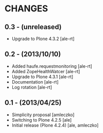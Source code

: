 CHANGES
=======

0.3 - (unreleased)
------------------
- Upgrade to Plone 4.3.2 [ale-rt]

0.2 - (2013/10/10)
------------------
- Added haufe.requestmonitoring [ale-rt]
- Added ZopeHealthWatcer [ale-rt]
- Upgrade to Plone 4.3.1 [ale-rt]
- Documentation [ale-rt]
- Log rotation [ale-rt]


0.1 - (2013/04/25)
------------------

 * Simplicity proposal [amleczko]
 * Switching to Plone 4.2.5 [ale]
 * Initial release (Plone 4.2.4) [ale, amleczko]
